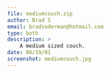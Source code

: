 ```yaml
---
file: mediumcouch.zip
author: Brad S
email: bradsuderman@hotmail.com
type: both
description: >
    A medium sized couch.
date: 06/19/01
screenshot: mediumcouch.jpg
---
```

